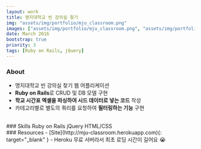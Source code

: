 ```yaml
---
layout: work
title: 명지대학교 빈 강의실 찾기
img: "assets/img/portfolio/mju_classroom.png"
images: ["assets/img/portfolio/mju_classroom.png", "assets/img/portfolio/mju_classroom2.png", "assets/img/portfolio/mju_classroom3.png"]
date: March 2016
bootstrap: true
priority: 3
tags: [Ruby on Rails, jQuery]
---
```


### About
* 명지대학교 빈 강의실 찾기 웹 어플리케이션
* **Ruby on Rails**로 CRUD 및 DB 모델 구현
* **학교 시간표 엑셀을 파싱하여 시드 데이터로 넣는 코드** 작성  
* 카테고리별로 별도의 쿼리를 요청하여 **필터링하는 기능** 구현 

<br>
### Skills
<span class="badge badge-dark">Ruby on Rails</span>
<span class="badge badge-dark">jQuery</span>
<span class="badge badge-dark">HTML/CSS</span>

<br>
### Resources
- [Site](http://mju-classroom.herokuapp.com){: target="_blank" } - Heroku 무료 서버라서 최초 로딩 시간이 길어요 😭
